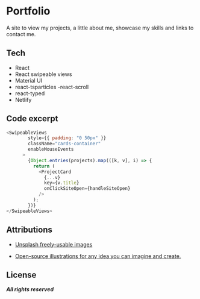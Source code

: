 # Portfolio

A site to view my projects, a little about me, showcase my skills and links to contact me.

## Tech 

  - React
  - React swipeable views
  - Material UI
  - react-tsparticles
-react-scroll
- react-typed
- Netlify


## Code excerpt 

```javascript
<SwipeableViews
        style={{ padding: "0 50px" }}
        className="cards-container"
        enableMouseEvents
      >
        {Object.entries(projects).map(([k, v], i) => {
          return (
            <ProjectCard
              {...v}
              key={v.title}
              onClickSiteOpen={handleSiteOpen}
            />
          );
        })}
</SwipeableViews>
```

## Attributions

- [Unsplash freely-usable images](https://unsplash.com/)

- [Open-source illustrations for any idea you can imagine and create.](https://undraw.com/)

## License
**_All rights reserved_**  
